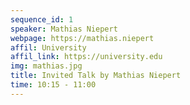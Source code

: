 ```yaml
---
sequence_id: 1
speaker: Mathias Niepert
webpage: https://mathias.niepert
affil: University
affil_link: https://university.edu
img: mathias.jpg
title: Invited Talk by Mathias Niepert
time: 10:15 - 11:00
---
```


